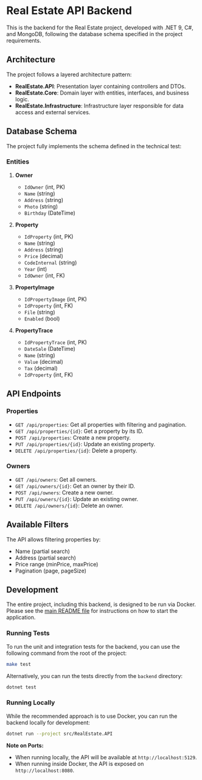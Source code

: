 # Real Estate API Backend

This is the backend for the Real Estate project, developed with .NET 9, C#, and MongoDB, following the database schema specified in the project requirements.

## Architecture

The project follows a layered architecture pattern:

- **RealEstate.API**: Presentation layer containing controllers and DTOs.
- **RealEstate.Core**: Domain layer with entities, interfaces, and business logic.
- **RealEstate.Infrastructure**: Infrastructure layer responsible for data access and external services.

## Database Schema

The project fully implements the schema defined in the technical test:

### Entities

1. **Owner**

   - `IdOwner` (int, PK)
   - `Name` (string)
   - `Address` (string)
   - `Photo` (string)
   - `Birthday` (DateTime)

2. **Property**

   - `IdProperty` (int, PK)
   - `Name` (string)
   - `Address` (string)
   - `Price` (decimal)
   - `CodeInternal` (string)
   - `Year` (int)
   - `IdOwner` (int, FK)

3. **PropertyImage**

   - `IdPropertyImage` (int, PK)
   - `IdProperty` (int, FK)
   - `File` (string)
   - `Enabled` (bool)

4. **PropertyTrace**
   - `IdPropertyTrace` (int, PK)
   - `DateSale` (DateTime)
   - `Name` (string)
   - `Value` (decimal)
   - `Tax` (decimal)
   - `IdProperty` (int, FK)

## API Endpoints

### Properties

- `GET /api/properties`: Get all properties with filtering and pagination.
- `GET /api/properties/{id}`: Get a property by its ID.
- `POST /api/properties`: Create a new property.
- `PUT /api/properties/{id}`: Update an existing property.
- `DELETE /api/properties/{id}`: Delete a property.

### Owners

- `GET /api/owners`: Get all owners.
- `GET /api/owners/{id}`: Get an owner by their ID.
- `POST /api/owners`: Create a new owner.
- `PUT /api/owners/{id}`: Update an existing owner.
- `DELETE /api/owners/{id}`: Delete an owner.

## Available Filters

The API allows filtering properties by:

- Name (partial search)
- Address (partial search)
- Price range (minPrice, maxPrice)
- Pagination (page, pageSize)

## Development

The entire project, including this backend, is designed to be run via Docker. Please see the [main README file](../../README.md) for instructions on how to start the application.

### Running Tests

To run the unit and integration tests for the backend, you can use the following command from the root of the project:

```sh
make test
```

Alternatively, you can run the tests directly from the `backend` directory:

```sh
dotnet test
```

### Running Locally

While the recommended approach is to use Docker, you can run the backend locally for development:

```sh
dotnet run --project src/RealEstate.API
```

**Note on Ports:**

- When running locally, the API will be available at `http://localhost:5129`.
- When running inside Docker, the API is exposed on `http://localhost:8080`.
